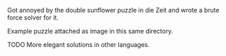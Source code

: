 Got annoyed by the double sunflower puzzle in die Zeit and wrote a brute force solver for it.

Example puzzle attached as image in this same directory.

TODO More elegant solutions in other languages.
